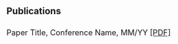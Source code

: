 <h2 style="margin: 2px 0px -10px;">
  <a href="/publication.html" style="text-decoration: none; color: inherit;">Publications</a>
</h2>
<br>
<div style="font-size: 18px; line-height: 1.6;">
  <p>
    Paper Title, Conference Name, MM/YY
    <a href="/assets/files/paper1.pdf" target="_blank">[PDF]</a>
  </p>
</div>
